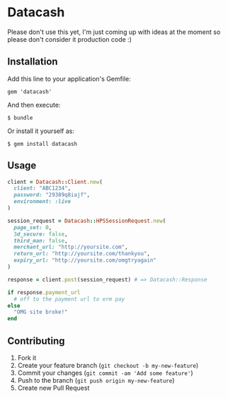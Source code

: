 # Datacash

Please don't use this yet, I'm just coming up with ideas at the moment so please don't consider it production code :)

## Installation

Add this line to your application's Gemfile:

    gem 'datacash'

And then execute:

    $ bundle

Or install it yourself as:

    $ gem install datacash

## Usage

```ruby
client = Datacash::Client.new(
  client: "ABC1234",
  password: "29389q8iajf",
  environment: :live
)

session_request = Datacash::HPSSessionRequest.new(
  page_set: 0,
  3d_secure: false,
  third_man: false,
  merchant_url: "http://yoursite.com",
  return_url: "http://yoursite.com/thankyou",
  expiry_url: "http://yoursite.com/omgtryagain"
)

response = client.post(session_request) # => Datacash::Response

if response.payment_url
  # off to the payment url to erm pay
else
  "OMG site broke!"
end
```

## Contributing

1. Fork it
2. Create your feature branch (`git checkout -b my-new-feature`)
3. Commit your changes (`git commit -am 'Add some feature'`)
4. Push to the branch (`git push origin my-new-feature`)
5. Create new Pull Request
